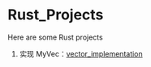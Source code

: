 # Rust_Projects

Here are some Rust projects

1. 实现 MyVec：<a href = "./vector_implementation/readme/0.conclude.zh-CN.md">vector_implementation</a>
